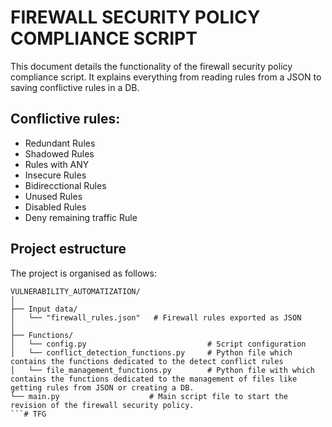 # FIREWALL SECURITY POLICY COMPLIANCE SCRIPT
This document details the functionality of the firewall security policy compliance script. It explains everything from reading rules from a JSON to saving conflictive rules in a DB.

## Conflictive rules:
- Redundant Rules
- Shadowed Rules
- Rules with ANY
- Insecure Rules
- Bidirecctional Rules
- Unused Rules
- Disabled Rules
- Deny remaining traffic Rule

## Project estructure
The project is organised as follows:

```
VULNERABILITY_AUTOMATIZATION/
│
├── Input data/
│   └── "firewall_rules.json"   # Firewall rules exported as JSON
│
├── Functions/
│   └── config.py                           # Script configuration
│   └── conflict_detection_functions.py     # Python file which contains the functions dedicated to the detect conflict rules
│   └── file_management_functions.py        # Python file with which contains the functions dedicated to the management of files like getting rules from JSON or creating a DB.
└── main.py                    # Main script file to start the revision of the firewall security policy.
```# TFG
